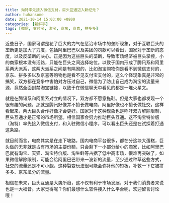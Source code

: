 ```yaml
---
title: 淘特率先接入微信支付，巨头互通迈入新纪元？
author: huhansome
date: 2021-10-14 15:03:00 +0800
categories: [新鲜事]
tags: [微信, 支付宝, 淘宝, 京东, 京喜, 拼多多]
---
```


近些日子，国家可谓是花了巨大的力气在惩治市场中的垄断现象，对于互联巨头的垄断更是加大了力度，包括阿里巴巴以及美团的罚款可以看出，国家对于垄断的态度，以及反垄断的决心。正是因为这些巨头的垄断，导致市场经济被巨头掌控，小的商家根本没有活路，只能在巨头之间选择站位。以致于国内形成了腾讯系和阿里系两大派系，这两大派系之间是有隔阂的，比如淘宝购物你是看不到微信支付的，京东、拼多多以及京喜等购物也是看不见支付宝支付的，这么个怪现象真是非常的搞笑，双方都在竞争中害怕对方压过自己，微信为了防止自己成为淘宝的流量来源，竟然全面封禁淘宝链接，以致于在微信聊天中看见的都是一堆火星文。

就是在腾讯系和阿里系对立的情况下，双方都不愿意拖鞋。但是大家也都发现一个很有趣的问题，那就是腾讯好像并不擅长做电商，阿里好像也不擅长做社交，这样看起来，两大巨头合作好像才会更好。国家对于这种现象也是呼吁双方解除限制，巨头互通才是正常的市场所望。相信国家会努力推动巨头互通。这不淘宝特价版（淘特）率先接入微信支付，和入驻微信小程序，可以看出巨头还是在试探着打通这条路。

就目前而言，电商其实是在走下坡路，国内电商平台很多，都在分这块大蛋糕，巨头做的无非就是占有市场的主要份额，只会剩下一小部分给小的商家，比如阿里巴巴就有淘宝、天猫、淘宝特价版、淘生鲜等占据了低中高市场，很难再突破了，如果微信解除限制，可能会给阿里巴巴带来一波新的流量，至少通过种草这些方式，社交的流量还是不可小觑，这种裂变玩法很可能会弥补他的短板，补救一下它被拼多多、京东瓜分的流量。

相信在未来，巨头互通是大势所趋，这不仅有利于市场发展，对于我们消费者来说也是一大福音。大家觉得呢？你们最想什么软件接入什么平台呢，欢迎留言讨论哦！
